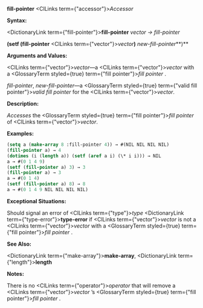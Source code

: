 **fill-pointer** <ClLinks  term={"accessor"}><i>Accessor</i></ClLinks> 



**Syntax:** 



<DictionaryLink  term={"fill-pointer"}><b>fill-pointer</b></DictionaryLink> *vector → fill-pointer* 



**(setf (fill-pointer** <ClLinks  term={"vector"}><i>vector</i></ClLinks>**)** *new-fill-pointer***)** 



**Arguments and Values:** 



<ClLinks  term={"vector"}><i>vector</i></ClLinks>—a <ClLinks  term={"vector"}><i>vector</i></ClLinks> with a <GlossaryTerm styled={true} term={"fill pointer"}><i>fill pointer</i></GlossaryTerm> . 



*fill-pointer*, *new-fill-pointer*—a <GlossaryTerm styled={true} term={"valid fill pointer"}><i>valid fill pointer</i></GlossaryTerm> for the <ClLinks  term={"vector"}><i>vector</i></ClLinks>. 



**Description:** 



*Accesses* the <GlossaryTerm styled={true} term={"fill pointer"}><i>fill pointer</i></GlossaryTerm> of <ClLinks  term={"vector"}><i>vector</i></ClLinks>. 



**Examples:**
```lisp
(setq a (make-array 8 :fill-pointer 4)) → #(NIL NIL NIL NIL) 
(fill-pointer a) → 4 
(dotimes (i (length a)) (setf (aref a i) (\* i i))) → NIL 
a → #(0 1 4 9) 
(setf (fill-pointer a) 3) → 3 
(fill-pointer a) → 3 
a → #(0 1 4) 
(setf (fill-pointer a) 8) → 8 
a → #(0 1 4 9 NIL NIL NIL NIL) 
```
**Exceptional Situations:** 



Should signal an error of <ClLinks  term={"type"}><i>type</i></ClLinks> <DictionaryLink  term={"type-error"}><b>type-error</b></DictionaryLink> if <ClLinks  term={"vector"}><i>vector</i></ClLinks> is not a <ClLinks  term={"vector"}><i>vector</i></ClLinks> with a <GlossaryTerm styled={true} term={"fill pointer"}><i>fill pointer</i></GlossaryTerm> . 



 



 



**See Also:** 



<DictionaryLink  term={"make-array"}><b>make-array</b></DictionaryLink>, <DictionaryLink  term={"length"}><b>length</b></DictionaryLink> 



**Notes:** 



There is no <ClLinks  term={"operator"}><i>operator</i></ClLinks> that will remove a <ClLinks  term={"vector"}><i>vector</i></ClLinks> ’s <GlossaryTerm styled={true} term={"fill pointer"}><i>fill pointer</i></GlossaryTerm> . 



